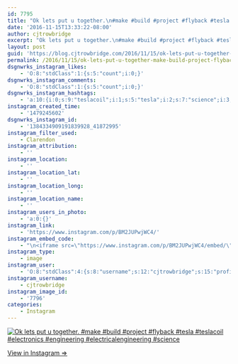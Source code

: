 ```yaml
---
id: 7795
title: "Ok lets put u together.\n#make #build #project #flyback #tesla #teslacoil #electronics #engineering #electricalengineering #science"
date: '2016-11-15T13:33:22-08:00'
author: cjtrowbridge
excerpt: "Ok lets put u together.\n#make #build #project #flyback #tesla #teslacoil #electronics #engineering #electricalengineering #science"
layout: post
guid: 'https://blog.cjtrowbridge.com/2016/11/15/ok-lets-put-u-together-make-build-project-flyback-tesla-teslacoil-electronics-engineering-electricalengineering-science/'
permalink: /2016/11/15/ok-lets-put-u-together-make-build-project-flyback-tesla-teslacoil-electronics-engineering-electricalengineering-science/
dsgnwrks_instagram_likes:
    - 'O:8:"stdClass":1:{s:5:"count";i:0;}'
dsgnwrks_instagram_comments:
    - 'O:8:"stdClass":1:{s:5:"count";i:0;}'
dsgnwrks_instagram_hashtags:
    - 'a:10:{i:0;s:9:"teslacoil";i:1;s:5:"tesla";i:2;s:7:"science";i:3;s:4:"make";i:4;s:21:"electricalengineering";i:5;s:7:"project";i:6;s:11:"engineering";i:7;s:5:"build";i:8;s:11:"electronics";i:9;s:7:"flyback";}'
instagram_created_time:
    - '1479245602'
dsgnwrks_instagram_id:
    - '1384334909191839928_41872995'
instagram_filter_used:
    - Clarendon
instagram_attribution:
    - ''
instagram_location:
    - ''
instagram_location_lat:
    - ''
instagram_location_long:
    - ''
instagram_location_name:
    - ''
instagram_users_in_photo:
    - 'a:0:{}'
instagram_link:
    - 'https://www.instagram.com/p/BM2JUPwjWC4/'
instagram_embed_code:
    - "\n<iframe src=\"https://www.instagram.com/p/BM2JUPwjWC4/embed/\" width=\"612\" height=\"710\" frameborder=\"0\" scrolling=\"no\" allowtransparency=\"true\" class=\"insta-image-embed\"></iframe>\n"
instagram_type:
    - image
instagram_user:
    - 'O:8:"stdClass":4:{s:8:"username";s:12:"cjtrowbridge";s:15:"profile_picture";s:96:"https://scontent.cdninstagram.com/t51.2885-19/s150x150/13724650_1188772791164794_142557231_a.jpg";s:2:"id";s:8:"41872995";s:9:"full_name";s:13:"CJ Trowbridge";}'
instagram_username:
    - cjtrowbridge
instagram_image_id:
    - '7796'
categories:
    - Instagram
---
```


[![Ok lets put u together.
#make #build #project #flyback #tesla #teslacoil #electronics #engineering #electricalengineering #science](https://blog.cjtrowbridge.com/wp-content/uploads/2016/11/1479245602-1-1.jpg)](https://www.instagram.com/p/BM2JUPwjWC4/)

[View in Instagram ⇒](https://www.instagram.com/p/BM2JUPwjWC4/)
